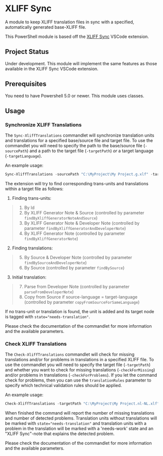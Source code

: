 # XLIFF Sync

A module to keep XLIFF translation files in sync with a specified, automatically generated base-XLIFF file.

This PowerShell module is based off the [XLIFF Sync](https://github.com/rvanbekkum/vsc-xliff-sync) VSCode extension.

## Project Status

Under development.
This module will implement the same features as those available in the XLIFF Sync VSCode extension.

## Prerequisites

You need to have Powershell 5.0 or newer. This module uses classes.

## Usage

### Synchronize XLIFF Translations

The `Sync-XliffTranslations` commandlet will synchronize translation units and translations for a specified base/source file and target file.
To use the commandlet you will need to specify the path to the base/source file (`-sourcePath`) and a path to the target file (`-targetPath`) _or_ a target language (`-targetLanguage`).

An example usage:

```powershell
Sync-XliffTranslations -sourcePath "C:\MyProject\My Project.g.xlf" -targetPath "C:\MyProject\My Project.nl-NL.xlf" -findByXliffGeneratorNoteAndSource -findByXliffGeneratorAndDeveloperNote -findByXliffGeneratorNote
```

The extension will try to find corresponding trans-units and translations within a target file as follows:

1. Finding trans-units:
> 1. By Id
> 2. By XLIFF Generator Note & Source (controlled by parameter `findByXliffGeneratorNoteAndSource`)
> 3. By XLIFF Generator Note & Developer Note (controlled by parameter `findByXliffGeneratorAndDeveloperNote`)
> 4. By XLIFF Generator Note (controlled by parameter `findByXliffGeneratorNote`)

2. Finding translations:
> 5. By Source & Developer Note (controlled by parameter `findBySourceAndDeveloperNote`)
> 6. By Source (controlled by parameter `findBySource`)

3. Initial translation:
> 7. Parse from Developer Note (controlled by parameter `parseFromDeveloperNote`)
> 8. Copy from Source if source-language = target-language (controlled by parameter `copyFromSourceForSameLanguage`)

If no trans-unit or translation is found, the unit is added and its target node is tagged with `state="needs-translation"`.

Please check the documentation of the commandlet for more information and the available parameters.

### Check XLIFF Translations

The `Check-XliffTranslations` commandlet will check for missing translations and/or for problems in translations in a specified XLIFF file.
To use the commandlet you will need to specify the target file (`-targetPath`) and whether you want to check for missing translations (`-checkForMissing`) and/or problems in translations (`-checkForProblems`).
If you let the command check for problems, then you can use the `translationRules` parameter to specify which technical validation rules should be applied.

An example usage:

```powershell
Check-XliffTranslations -targetPath "C:\MyProject\My Project.nl-NL.xlf" -checkForMissing -Verbose
```

When finished the command will report the number of missing translations and number of detected problems.
Translation units without translations will be marked with `state="needs-translation"` and translation units with a problem in the translation will be marked with a 'needs-work' state and an "XLIFF Sync"-note that explains the detected problem.

Please check the documentation of the commandlet for more information and the available parameters.
